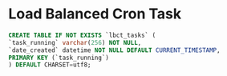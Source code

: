 # Load Balanced Cron Task

```sql
CREATE TABLE IF NOT EXISTS `lbct_tasks` (
`task_running` varchar(256) NOT NULL,
`date_created` datetime NOT NULL DEFAULT CURRENT_TIMESTAMP,
PRIMARY KEY (`task_running`)
) DEFAULT CHARSET=utf8;
```